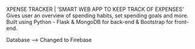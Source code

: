 XPENSE TRACKER | ’SMART WEB APP TO KEEP TRACK OF EXPENSES’
 Gives user an overview of spending habits, set spending goals and more. Built using Python - Flask &
MongoDB for back-end & Bootstrap for front-end.

Database --> Changed to Firebase
